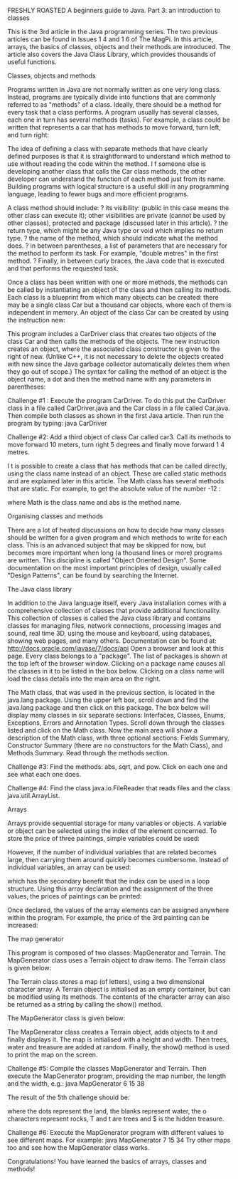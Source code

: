 FRESHLY ROASTED
A beginners guide to Java. Part 3: an introduction to classes

This is the 3rd article in the Java programming series. The two previous articles can be found in Issues 1 4 and 1 6 of The MagPi. In this article, arrays, the basics of classes, objects and their methods are introduced. The article also covers the Java Class Library, which provides thousands of useful functions.

Classes, objects and methods

Programs written in Java are not normally written as one very long class. Instead, programs are typically divide into functions that are commonly referred to as "methods" of a class. Ideally, there should be a method for every task that a class performs. A program usually has several classes, each one in turn has several methods (tasks). For example, a class could be written that represents a car that has methods to move forward, turn left, and turn right:

The idea of defining a class with separate methods that have clearly defined purposes is that it is straightforward to understand which method to use without reading the code within the method. I f someone else is developing another class that calls the Car class methods, the other developer can understand the function of each method just from its name. Building programs with logical structure is a useful skill in any programming language, leading to fewer bugs and more efficient programs.

A class method should include:
? its visibility: (public in this case means the other class can execute it); other visibilities are private (cannot be used by other classes), protected and package (discussed later in this article).
? the return type, which might be any Java type or void which implies no return type.
? the name of the method, which should indicate what the method does.
? in between parentheses, a list of parameters that are necessary for the method to perform its task. For example, "double metres" in the first method.
? Finally, in between curly braces, the Java code that is executed and that performs the requested task.

Once a class has been written with one or more methods, the methods can be called by instantiating an object of the class and then calling its methods. Each class is a blueprint from which many objects can be created: there may be a single class Car but a thousand car objects, where each of them is independent in memory. An object of the class Car can be created by using the instruction new:

This program includes a CarDriver class that creates two objects of the class Car and then calls the methods of the objects. The new instruction creates an object, where the associated class constructor is given to the right of new. (Unlike C++, it is not necessary to delete the objects created with new since the Java garbage collector automatically deletes them when they go out of scope.) The syntax for calling the method of an object is the object name, a dot and then the method name with any parameters in parentheses:

Challenge #1 : Execute the program CarDriver. To do this put the CarDriver class in a file called CarDriver.java and the Car class in a file called Car.java. Then compile both classes as shown in the first Java article. Then run the program by typing: java CarDriver

Challenge #2: Add a third object of class Car called car3. Call its methods to move forward 10 meters, turn right 5 degrees and finally move forward 1 4 metres.

I t is possible to create a class that has methods that can be called directly, using the class name instead of an object. These are called static methods and are explained later in this article. The Math class has several methods that are static. For example, to get the absolute value of the number -12 :

where Math is the class name and abs is the method name.

Organising classes and methods

There are a lot of heated discussions on how to decide how many classes should be written for a given program and which
methods to write for each class. This is an advanced subject that may be skipped for now, but becomes more important
when long (a thousand lines or more) programs are written. This discipline is called "Object Oriented Design". Some
documentation on the most important principles of design, usually called "Design Patterns", can be found by searching the
Internet.

The Java class library

In addition to the Java language itself, every Java installation comes with a comprehensive collection of classes that provide additional functionality. This collection of classes is called the Java class library and contains classes for managing files, network connections, processing images and sound, real time 3D, using the mouse and keyboard, using databases, showing web pages, and many others. Documentation can be found at: http://docs.oracle.com/javase/7/docs/api Open a browser and look at this page. Every class belongs to a "package". The list of packages is shown at the top left of the browser window. Clicking on a package name causes all the classes in it to be listed in the box below. Clicking on a class name will load the class details into the main area on the right.

The Math class, that was used in the previous section, is located in the java.lang package. Using the upper left box, scroll down and find the java.lang package and then click on this package. The box below will display many classes in six separate sections: Interfaces, Classes, Enums, Exceptions, Errors and Annotation Types. Scroll down through the classes listed and click on the Math class. Now the main area will show a description of the Math class, with three optional sections: Fields Summary, Constructor Summary (there are no constructors for the Math Class), and Methods Summary. Read through the methods section.

Challenge #3: Find the methods: abs, sqrt, and pow. Click on each one and see what each one does.

Challenge #4: Find the class java.io.FileReader that reads files and the class java.util.ArrayList.

Arrays

Arrays provide sequential storage for many variables or objects. A variable or object can be selected using the index of the element concerned. To store the price of three paintings, simple variables could be used:

However, if the number of individual variables that are related becomes large, then carrying them around quickly becomes cumbersome. Instead of individual variables, an array can be used:

which has the secondary benefit that the index can be used in a loop structure. Using this array declaration and the assignment of the three values, the prices of paintings can be printed:

Once declared, the values of the array elements can be assigned anywhere within the program. For example, the price of the 3rd painting can be increased:

The map generator

This program is composed of two classes: MapGenerator and Terrain. The MapGenerator class uses a Terrain object to draw items. The Terrain class is given below:

The Terrain class stores a map (of letters), using a two dimensional character array. A Terrain object is initialised as an empty container, but can be modified using its methods. The contents of the character array can also be returned as a string by calling the show() method.

The MapGenerator class is given below:

The MapGenerator class creates a Terrain object, adds objects to it and finally displays it. The map is initialised with a height and width. Then trees, water and treasure are added at random. Finally, the show() method is used to print the map on the screen.

Challenge #5: Compile the classes MapGenerator and Terrain. Then execute the MapGenerator program, providing the map number, the length and the width, e.g.: java MapGenerator 6 15 38

The result of the 5th challenge should be:

where the dots represent the land, the blanks represent water, the o characters represent rocks, T and t are trees and $ is the hidden treasure.

Challenge #6: Execute the MapGenerator program with different values to see different maps. For example:
java MapGenerator 7 15 34
Try other maps too and see how the MapGenerator class works.

Congratulations! You have learned the basics of arrays, classes and methods!